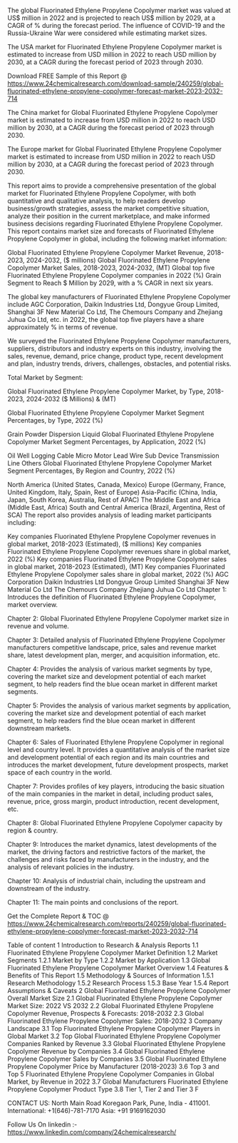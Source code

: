 The global Fluorinated Ethylene Propylene Copolymer market was valued at US$ million in 2022 and is projected to reach US$ million by 2029, at a CAGR of % during the forecast period. The influence of COVID-19 and the Russia-Ukraine War were considered while estimating market sizes.

The USA market for Fluorinated Ethylene Propylene Copolymer market is estimated to increase from USD million in 2022 to reach USD million by 2030, at a CAGR during the forecast period of 2023 through 2030.

Download FREE Sample of this Report @ https://www.24chemicalresearch.com/download-sample/240259/global-fluorinated-ethylene-propylene-copolymer-forecast-market-2023-2032-714

The China market for Global Fluorinated Ethylene Propylene Copolymer market is estimated to increase from USD million in 2022 to reach USD million by 2030, at a CAGR during the forecast period of 2023 through 2030.

The Europe market for Global Fluorinated Ethylene Propylene Copolymer market is estimated to increase from USD million in 2022 to reach USD million by 2030, at a CAGR during the forecast period of 2023 through 2030.

This report aims to provide a comprehensive presentation of the global market for Fluorinated Ethylene Propylene Copolymer, with both quantitative and qualitative analysis, to help readers develop business/growth strategies, assess the market competitive situation, analyze their position in the current marketplace, and make informed business decisions regarding Fluorinated Ethylene Propylene Copolymer. This report contains market size and forecasts of Fluorinated Ethylene Propylene Copolymer in global, including the following market information:

Global Fluorinated Ethylene Propylene Copolymer Market Revenue, 2018-2023, 2024-2032, ($ millions)
Global Fluorinated Ethylene Propylene Copolymer Market Sales, 2018-2023, 2024-2032, (MT)
Global top five Fluorinated Ethylene Propylene Copolymer companies in 2022 (%)
Grain Segment to Reach $ Million by 2029, with a % CAGR in next six years.

The global key manufacturers of Fluorinated Ethylene Propylene Copolymer include AGC Corporation, Daikin Industries Ltd, Dongyue Group Limited, Shanghai 3F New Material Co Ltd, The Chemours Company and Zhejiang Juhua Co Ltd, etc. in 2022, the global top five players have a share approximately % in terms of revenue.

We surveyed the Fluorinated Ethylene Propylene Copolymer manufacturers, suppliers, distributors and industry experts on this industry, involving the sales, revenue, demand, price change, product type, recent development and plan, industry trends, drivers, challenges, obstacles, and potential risks.

Total Market by Segment:

Global Fluorinated Ethylene Propylene Copolymer Market, by Type, 2018-2023, 2024-2032 ($ Millions) & (MT)

Global Fluorinated Ethylene Propylene Copolymer Market Segment Percentages, by Type, 2022 (%)

Grain
Powder
Dispersion Liquid
Global Fluorinated Ethylene Propylene Copolymer Market Segment Percentages, by Application, 2022 (%)

Oil Well Logging Cable
Micro Motor Lead Wire
Sub Device Transmission Line
Others
Global Fluorinated Ethylene Propylene Copolymer Market Segment Percentages, By Region and Country, 2022 (%)

North America (United States, Canada, Mexico)
Europe (Germany, France, United Kingdom, Italy, Spain, Rest of Europe)
Asia-Pacific (China, India, Japan, South Korea, Australia, Rest of APAC)
The Middle East and Africa (Middle East, Africa)
South and Central America (Brazil, Argentina, Rest of SCA)
The report also provides analysis of leading market participants including:

Key companies Fluorinated Ethylene Propylene Copolymer revenues in global market, 2018-2023 (Estimated), ($ millions)
Key companies Fluorinated Ethylene Propylene Copolymer revenues share in global market, 2022 (%)
Key companies Fluorinated Ethylene Propylene Copolymer sales in global market, 2018-2023 (Estimated), (MT)
Key companies Fluorinated Ethylene Propylene Copolymer sales share in global market, 2022 (%)
AGC Corporation
Daikin Industries Ltd
Dongyue Group Limited
Shanghai 3F New Material Co Ltd
The Chemours Company
Zhejiang Juhua Co Ltd
Chapter 1: Introduces the definition of Fluorinated Ethylene Propylene Copolymer, market overview.

Chapter 2: Global Fluorinated Ethylene Propylene Copolymer market size in revenue and volume.

Chapter 3: Detailed analysis of Fluorinated Ethylene Propylene Copolymer manufacturers competitive landscape, price, sales and revenue market share, latest development plan, merger, and acquisition information, etc.

Chapter 4: Provides the analysis of various market segments by type, covering the market size and development potential of each market segment, to help readers find the blue ocean market in different market segments.

Chapter 5: Provides the analysis of various market segments by application, covering the market size and development potential of each market segment, to help readers find the blue ocean market in different downstream markets.

Chapter 6: Sales of Fluorinated Ethylene Propylene Copolymer in regional level and country level. It provides a quantitative analysis of the market size and development potential of each region and its main countries and introduces the market development, future development prospects, market space of each country in the world.

Chapter 7: Provides profiles of key players, introducing the basic situation of the main companies in the market in detail, including product sales, revenue, price, gross margin, product introduction, recent development, etc.

Chapter 8: Global Fluorinated Ethylene Propylene Copolymer capacity by region & country.

Chapter 9: Introduces the market dynamics, latest developments of the market, the driving factors and restrictive factors of the market, the challenges and risks faced by manufacturers in the industry, and the analysis of relevant policies in the industry.

Chapter 10: Analysis of industrial chain, including the upstream and downstream of the industry.

Chapter 11: The main points and conclusions of the report.

Get the Complete Report & TOC @ https://www.24chemicalresearch.com/reports/240259/global-fluorinated-ethylene-propylene-copolymer-forecast-market-2023-2032-714

Table of content
1 Introduction to Research & Analysis Reports
1.1 Fluorinated Ethylene Propylene Copolymer Market Definition
1.2 Market Segments
1.2.1 Market by Type
1.2.2 Market by Application
1.3 Global Fluorinated Ethylene Propylene Copolymer Market Overview
1.4 Features & Benefits of This Report
1.5 Methodology & Sources of Information
1.5.1 Research Methodology
1.5.2 Research Process
1.5.3 Base Year
1.5.4 Report Assumptions & Caveats
2 Global Fluorinated Ethylene Propylene Copolymer Overall Market Size
2.1 Global Fluorinated Ethylene Propylene Copolymer Market Size: 2022 VS 2032
2.2 Global Fluorinated Ethylene Propylene Copolymer Revenue, Prospects & Forecasts: 2018-2032
2.3 Global Fluorinated Ethylene Propylene Copolymer Sales: 2018-2032
3 Company Landscape
3.1 Top Fluorinated Ethylene Propylene Copolymer Players in Global Market
3.2 Top Global Fluorinated Ethylene Propylene Copolymer Companies Ranked by Revenue
3.3 Global Fluorinated Ethylene Propylene Copolymer Revenue by Companies
3.4 Global Fluorinated Ethylene Propylene Copolymer Sales by Companies
3.5 Global Fluorinated Ethylene Propylene Copolymer Price by Manufacturer (2018-2023)
3.6 Top 3 and Top 5 Fluorinated Ethylene Propylene Copolymer Companies in Global Market, by Revenue in 2022
3.7 Global Manufacturers Fluorinated Ethylene Propylene Copolymer Product Type
3.8 Tier 1, Tier 2 and Tier 3 F

CONTACT US:
North Main Road Koregaon Park, Pune, India - 411001.
International: +1(646)-781-7170
Asia: +91 9169162030

Follow Us On linkedin :- https://www.linkedin.com/company/24chemicalresearch/
